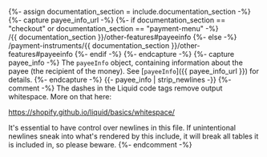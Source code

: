 {%- assign documentation_section = include.documentation_section -%}
{%- capture payee_info_url -%}
   {%- if documentation_section == "checkout" or documentation_section == "payment-menu" -%}
        /{{ documentation_section }}/other-features#payeeinfo
    {%- else -%}
        /payment-instruments/{{ documentation_section }}/other-features#payeeinfo
    {%- endif -%}
{%- endcapture -%}
{%- capture payee_info -%}
    The `payeeInfo` object, containing information about the payee (the recipient of the money).
    See [`payeeInfo`]({{ payee_info_url }}) for details.
{%- endcapture -%}
{{- payee_info | strip_newlines -}}
{%- comment -%}
The dashes in the Liquid code tags remove output whitespace. More on that here:

<https://shopify.github.io/liquid/basics/whitespace/>

It's essential to have control over newlines in this file. If unintentional
newlines sneak into what's rendered by this include, it will break all tables
it is included in, so please beware.
{%- endcomment -%}
